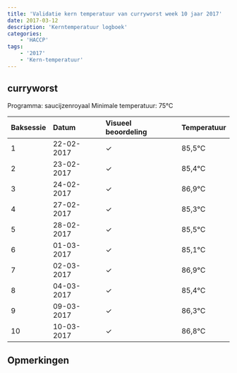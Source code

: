 ```yaml
---
title: 'Validatie kern temperatuur van curryworst week 10 jaar 2017'
date: 2017-03-12
description: 'Kerntemperatuur logboek'
categories:
    - 'HACCP'
tags:
    - '2017'
    - 'Kern-temperatuur'
---
```


## curryworst

Programma: saucijzenroyaal
Minimale temperatuur: 75°C

| Baksessie | Datum | Visueel beoordeling | Temperatuur |
|:---|:---|:---|:---|
| 1 | 22-02-2017 | &check; | 85,5°C |
| 2 | 23-02-2017 | &check; | 85,4°C |
| 3 | 24-02-2017 | &check; | 86,9°C |
| 4 | 27-02-2017 | &check; | 85,3°C |
| 5 | 28-02-2017 | &check; | 85,5°C |
| 6 | 01-03-2017 | &check; | 85,1°C |
| 7 | 02-03-2017 | &check; | 86,9°C |
| 8 | 04-03-2017 | &check; | 85,4°C |
| 9 | 09-03-2017 | &check; | 86,3°C |
| 10 | 10-03-2017 | &check; | 86,8°C |

## Opmerkingen


